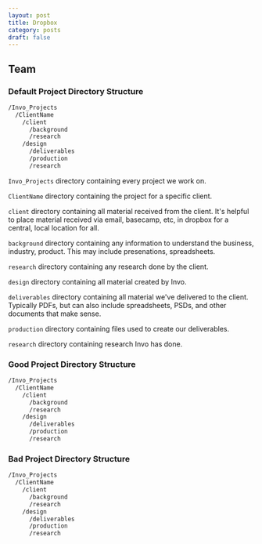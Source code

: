 ```yaml
---
layout: post
title: Dropbox
category: posts
draft: false
---
```


## Team
### Default Project Directory Structure

``` html
/Invo_Projects	 
  /ClientName	 
    /client	 
      /background 	
      /research	 
    /design	 
      /deliverables	 
      /production	 
      /research	 
```

`Invo_Projects` directory containing every project we work on.

`ClientName` directory containing the project for a specific client.

`client` directory containing all material received from the client. It's helpful to place  material received via email, basecamp, etc, in dropbox for a central, local location for all.

`background` directory containing any information to understand the business, industry, product. This may include presenations, spreadsheets.

`research` directory containing any research done by the client.

`design` directory containing all material created by Invo.

`deliverables` directory containing all material we've delivered to the client. Typically PDFs, but can also include spreadsheets, PSDs, and other documents that make sense.

`production` directory containing files used to create our deliverables. 

`research` directory containing research Invo has done.

### Good Project Directory Structure

``` html
/Invo_Projects	 
  /ClientName	 
    /client	 
      /background 	
      /research	 
    /design	 
      /deliverables	 
      /production	 
      /research	 
```

### Bad Project Directory Structure

``` html
/Invo_Projects	 
  /ClientName	 
    /client	 
      /background 	
      /research	 
    /design	 
      /deliverables	 
      /production	 
      /research	 
```